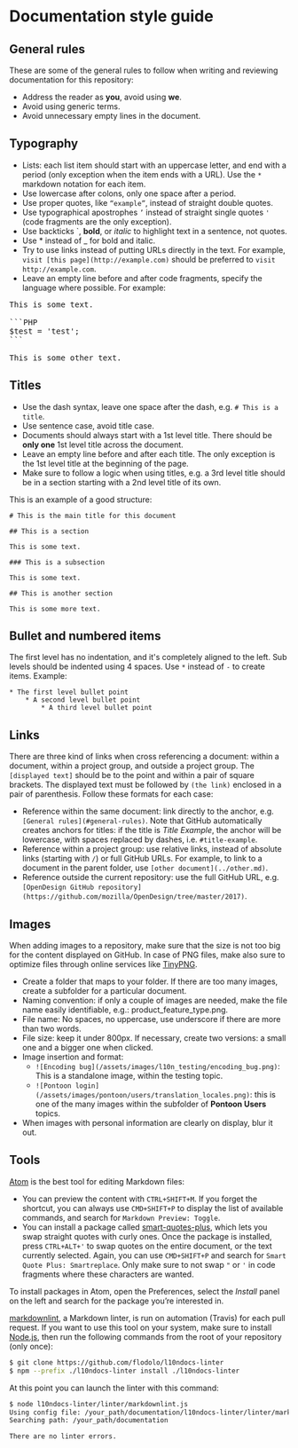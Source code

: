 # Documentation style guide

## General rules

These are some of the general rules to follow when writing and reviewing documentation for this repository:
* Address the reader as **you**, avoid using **we**.
* Avoid using generic terms.
* Avoid unnecessary empty lines in the document.

## Typography

* Lists: each list item should start with an uppercase letter, and end with a period (only exception when the item ends with a URL). Use the `*` markdown notation for each item.
* Use lowercase after colons, only one space after a period.
* Use proper quotes, like `“example”`, instead of straight double quotes.
* Use typographical apostrophes `’` instead of straight single quotes `'` (code fragments are the only exception).
* Use backticks `, **bold**, or *italic* to highlight text in a sentence, not quotes.
* Use * instead of _ for bold and italic.
* Try to use links instead of putting URLs directly in the text. For example, `visit [this page](http://example.com)` should be preferred to `visit http://example.com`.
* Leave an empty line before and after code fragments, specify the language where possible. For example:

<pre>
This is some text.

```PHP
$test = 'test';
```

This is some other text.
</pre>

## Titles

* Use the dash syntax, leave one space after the dash, e.g. `# This is a title`.
* Use sentence case, avoid title case.
* Documents should always start with a 1st level title. There should be **only one** 1st level title across the document.
* Leave an empty line before and after each title. The only exception is the 1st level title at the beginning of the page.
* Make sure to follow a logic when using titles, e.g. a 3rd level title should be in a section starting with a 2nd level title of its own.

This is an example of a good structure:

```
# This is the main title for this document

## This is a section

This is some text.

### This is a subsection

This is some text.

## This is another section

This is some more text.
```

## Bullet and numbered items

The first level has no indentation, and it's completely aligned to the left. Sub levels should be indented using 4 spaces. Use `*` instead of `-` to create items. Example:

```
* The first level bullet point
    * A second level bullet point
        * A third level bullet point
```

## Links

There are three kind of links when cross referencing a document: within a document, within a project group, and outside a project group. The `[displayed text]` should be to the point and within a pair of square brackets. The displayed text must be followed by `(the link)` enclosed in a pair of parenthesis. Follow these formats for each case:

* Reference within the same document: link directly to the anchor, e.g. `[General rules](#general-rules)`. Note that GitHub automatically creates anchors for titles: if the title is *Title Example*, the anchor will be lowercase, with spaces replaced by dashes, i.e. `#title-example`.
* Reference within a project group: use relative links, instead of absolute links (starting with `/`) or full GitHub URLs. For example, to link to a document in the parent folder, use `[other document](../other.md)`.
* Reference outside the current repository: use the full GitHub URL, e.g. `[OpenDesign GitHub repository](https://github.com/mozilla/OpenDesign/tree/master/2017)`.

## Images

When adding images to a repository, make sure that the size is not too big for the content displayed on GitHub. In case of PNG files, make also sure to optimize files through online services like [TinyPNG](https://tinypng.com/).

* Create a folder that maps to your folder. If there are too many images, create a subfolder for a particular document.
* Naming convention: if only a couple of images are needed, make the file name easily identifiable, e.g.: product_feature_type.png.
* File name: No spaces, no uppercase, use underscore if there are more than two words.
* File size: keep it under 800px. If necessary, create two versions: a small one and a bigger one when clicked.
* Image insertion and format:
    * `![Encoding bug](/assets/images/l10n_testing/encoding_bug.png)`: This is a standalone image, within the testing topic.
    * `![Pontoon login](/assets/images/pontoon/users/translation_locales.png)`: this is one of the many images within the subfolder of **Pontoon Users** topics.
* When images with personal information are clearly on display, blur it out.    

## Tools

[Atom](https://atom.io/) is the best tool for editing Markdown files:
* You can preview the content with `CTRL+SHIFT+M`. If you forget the shortcut, you can always use `CMD+SHIFT+P` to display the list of available commands, and search for `Markdown Preview: Toggle`.
* You can install a package called [smart-quotes-plus](https://atom.io/packages/smart-quotes-plus), which lets you swap straight quotes with curly ones. Once the package is installed, press `CTRL+ALT+'` to swap quotes on the entire document, or the text currently selected. Again, you can use `CMD+SHIFT+P` and search for `Smart Quote Plus: Smartreplace`. Only make sure to not swap `"` or `'` in code fragments where these characters are wanted.

To install packages in Atom, open the Preferences, select the *Install* panel on the left and search for the package you’re interested in.

[markdownlint](https://github.com/DavidAnson/markdownlint), a Markdown linter, is run on automation (Travis) for each pull request. If you want to use this tool on your system, make sure to install [Node.js](https://nodejs.org/en/), then run the following commands from the root of your repository (only once):

```BASH
$ git clone https://github.com/flodolo/l10ndocs-linter
$ npm --prefix ./l10ndocs-linter install ./l10ndocs-linter
```

At this point you can launch the linter with this command:

```BASH
$ node l10ndocs-linter/linter/markdownlint.js
Using config file: /your_path/documentation/l10ndocs-linter/linter/markdownlint.json
Searching path: /your_path/documentation

There are no linter errors.
```

